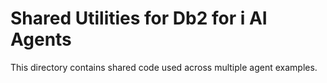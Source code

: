 # Shared Utilities for Db2 for i AI Agents

This directory contains shared code used across multiple agent examples.